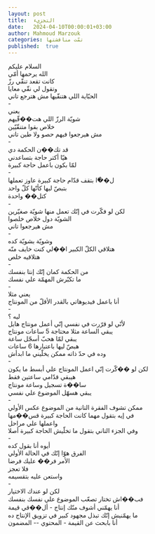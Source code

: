 ```yaml
---
layout: post
title:  التجزيء
date:   2024-04-10T00:00:01+03:00
author: Mahmoud Marzouk
categories: تمّت مناقشتها
published:  true
---
```

السلام عليكم\
الله يرحمها أمّي\
كانت تقعد تنقّي رزّ\
وتقول لي نقّي معايا\
الحبّاية اللي هتنقّيها مش هترجع تاني\
-\
يعني\
شويّة الرزّ اللي هت��قّيهم\
خلاص بقوا متنقّيّين\
مش هيرجعوا فيهم حصو ولا طين تاني\
-\
قد تك��ن الحكمة دي\
هيّا أكتر حاجة بتساعدني\
لمّا بكون باعمل حاجة كبيرة\
-\
ل��ّا بتقف قدّام حاجة كبيرة عاوز تعملها\
بتبصّ ليها كأنّها كلّ واحد\
كتل�� واحدة\
-\
لكن لو فكّرت في إنّك تعمل منها شويّة صغيّرين\
الشويّة دول خلاص خلصوا\
مش هيرجعوا تاني\
-\
وشويّة بشويّة كده\
هتلاقي الكلّ الكبير ا��لي كنت خايف منّه\
هتلاقيه خلص\
-\
من الحكمة كمان إنّك إنتا بنفسك\
ما تكبّرش المهمّة علي نفسك\
-\
يعني مثلا\
أنا باعمل فيديوهاتي بالقدر الأقلّ من المونتاج\
-\
ليه ؟\
لأنّي لو قرّرت في نفسي إنّي أعمل مونتاج هايل\
يبقي الساعة مثلا محتاجة 5 ساعات مونتاج\
يبقي لمّا هحبّ أسجّل ساعة\
هبصّ ليها باعتبارها 6 ساعات\
وده في حدّ ذاته ممكن يخلّيني ما ابدأش\
-\
لكن لو ��كّرت إنّي اعمل المونتاج علي أبسط ما يكون\
هيبقي قدّامي ساعتين فقط\
سا��ة تسجيل وساعة مونتاج\
يبقي هسهّل الموضوع علي نفسي\
-\
ممكن تشوف الفقرة التانية من الموضوع عكس الأولي\
في إيه بتقول مهما كانت الحاجة كبيرة قس��مها\
واعملها علي مراحل\
وفي الجزء التاني بتقول ما تخلّيش الحاجة كبيرة أصلا\
-\
أيوه أنا بقول كده\
الفرق هوّا إنّك في الحالة الأولي\
الأمر فر�� عليك فرضا\
فلا تعجز\
واستعن عليه بتقسيمه\
-\
لكن لو عندك الاختيار\
فب��اش تختار تصعّب الموضوع علي نفسك بنفسك\
أنا يهمّني أشوف منّك إنتاج - أل��قي قيمة\
ما يهمّنيش إنّك تبذل مجهود كبير في تزويق الإنتاج ده\
أنا بابحث عن القيمة - المحتوي -- المضمون
